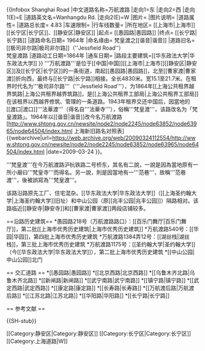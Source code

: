 {{Infobox Shanghai Road
|中文道路名称=万航渡路
|走向1=东
|走向2=西
|走向1(E)=E
|道路英文名=Wanhangdu Rd.
|走向2(E)=W
|图片= 
|图片说明= 
|道路属性= 
|道路总长度= 4.83
|车速限制=
|行车线数量= 
|所在地区= [[上海市|上海市]][[长宁区|长宁区]]、[[静安区|静安区]]
|起点= [[愚园路|愚园路]]
|终点= [[长宁路|长宁路]]
|道路命名日期= 1964年
|命名缘由= 梵皇渡之[[谐音|谐音]]
|道路旧名= [[极司非尔路|极司非尔路]]（''Jessfield Road''）<br>梵皇渡路
|道路动工日期=1864年
|通车日期=
|路段主要建筑=[[华东政法大学|华东政法大学]]
}}
'''万航渡路'''是位于[[中国|中国]][[上海市|上海市]][[静安区|静安区]]及[[长宁区|长宁区]]的一条街道，南起[[愚园路|愚园路]]，北至[[曹家渡|曹家渡]]折向西，最终与[[长宁路|长宁路]]相接。全长4830米。宽15.1至21.7米。在租界时代名为'''极司非尔路'''（'''Jessfield Road'''），为1864年[[上海公共租界越界筑路|上海公共租界越界筑路]]，是[[上海公共租界工部局|上海公共租界工部局]]在该租界以西越界修筑、管理的一条道路。1943年租界交还中国后，因當地的[[渡口|渡口]]'''法華渡'''（得名自'''法華寺'''），俗稱'''梵皇渡'''，该路改名为「梵皇渡路」。1964年以[[谐音|谐音]]改今名万航渡路<ref>[http://www.shtong.gov.cn/newsite/node2/node2245/node63852/node63965/node64504/index.html 上海新旧路名对照表] {{webarchive|url=https://web.archive.org/web/20090324112554/http://www.shtong.gov.cn/newsite/node2/node2245/node63852/node63965/node64504/index.html |date=2009-03-24 }}</ref>。

'''梵皇渡'''在今万航渡路沪杭铁路二号桥东，其名有二說，一說是因為當地原有一所小廟曰'''梵皇寺'''而得名。另一說，則是因當地有一'''范巷'''，故稱'''范巷渡'''，後被誤寫為'''梵皇渡'''。

该路沿路原先工厂、住宅混杂。[[华东政法大学|华东政法大学]]（[[上海圣约翰大学|上海圣约翰大学]]旧址）和中山公园（原[[兆丰公园|兆丰公园]]）隔路相对。该路临近[[静安寺|静安寺]]和[[曹家渡|曹家渡]]两段店铺较多。

==沿路历史建筑==
*愚园路218号（万航渡路路口）：[[百乐门舞厅|百乐门舞厅]]，第二批[[上海市优秀历史建筑|上海市优秀历史建筑]]
*万航渡路540号：[[华园|华园]]，第四批上海市优秀历史建筑
*万航渡路1384弄12号：[[湖丝栈|湖丝栈]]，第三批上海市优秀历史建筑
*万航渡路1175号：[[圣约翰大学|圣约翰大学]]（今[[华东政法大学|华东政法大学]]），第二批上海市优秀历史建筑
*[[中山公园|中山公园]]北门

== 交汇道路 ==
*[[愚园路|愚园路]]
*[[北京西路|北京西路]]
*[[乌鲁木齐北路|乌鲁木齐北路]]
*[[新闸路|新闸路]]
*[[武宁南路|武宁南路]]
*[[镇宁路|镇宁路]]
*[[武定西路|武定西路]]
*[[康定路|康定路]]
*[[长寿路|长寿路]]
*[[万航渡后路|万航渡后路]]
*[[江苏北路|江苏北路]]
*[[华阳路|华阳路]]
*[[长宁路|长宁路]]

== 参考文献 ==
<div class="references-small">
<references />
</div>

{{SH-stub}}

[[Category:静安区|Category:静安区]]
[[Category:长宁区|Category:长宁区]]
[[Category:上海道路|W]]